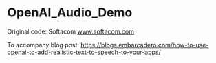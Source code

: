 # OpenAI_Audio_Demo

Original code: Softacom www.softacom.com


To accompany blog post: https://blogs.embarcadero.com/how-to-use-openai-to-add-realistic-text-to-speech-to-your-apps/

